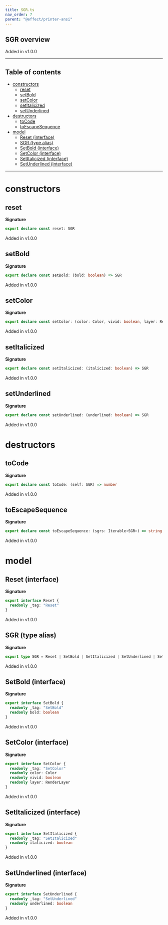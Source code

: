```yaml
---
title: SGR.ts
nav_order: 7
parent: "@effect/printer-ansi"
---
```


## SGR overview

Added in v1.0.0

---

<h2 class="text-delta">Table of contents</h2>

- [constructors](#constructors)
  - [reset](#reset)
  - [setBold](#setbold)
  - [setColor](#setcolor)
  - [setItalicized](#setitalicized)
  - [setUnderlined](#setunderlined)
- [destructors](#destructors)
  - [toCode](#tocode)
  - [toEscapeSequence](#toescapesequence)
- [model](#model)
  - [Reset (interface)](#reset-interface)
  - [SGR (type alias)](#sgr-type-alias)
  - [SetBold (interface)](#setbold-interface)
  - [SetColor (interface)](#setcolor-interface)
  - [SetItalicized (interface)](#setitalicized-interface)
  - [SetUnderlined (interface)](#setunderlined-interface)

---

# constructors

## reset

**Signature**

```ts
export declare const reset: SGR
```

Added in v1.0.0

## setBold

**Signature**

```ts
export declare const setBold: (bold: boolean) => SGR
```

Added in v1.0.0

## setColor

**Signature**

```ts
export declare const setColor: (color: Color, vivid: boolean, layer: RenderLayer) => SGR
```

Added in v1.0.0

## setItalicized

**Signature**

```ts
export declare const setItalicized: (italicized: boolean) => SGR
```

Added in v1.0.0

## setUnderlined

**Signature**

```ts
export declare const setUnderlined: (underlined: boolean) => SGR
```

Added in v1.0.0

# destructors

## toCode

**Signature**

```ts
export declare const toCode: (self: SGR) => number
```

Added in v1.0.0

## toEscapeSequence

**Signature**

```ts
export declare const toEscapeSequence: (sgrs: Iterable<SGR>) => string
```

Added in v1.0.0

# model

## Reset (interface)

**Signature**

```ts
export interface Reset {
  readonly _tag: "Reset"
}
```

Added in v1.0.0

## SGR (type alias)

**Signature**

```ts
export type SGR = Reset | SetBold | SetItalicized | SetUnderlined | SetColor
```

Added in v1.0.0

## SetBold (interface)

**Signature**

```ts
export interface SetBold {
  readonly _tag: "SetBold"
  readonly bold: boolean
}
```

Added in v1.0.0

## SetColor (interface)

**Signature**

```ts
export interface SetColor {
  readonly _tag: "SetColor"
  readonly color: Color
  readonly vivid: boolean
  readonly layer: RenderLayer
}
```

Added in v1.0.0

## SetItalicized (interface)

**Signature**

```ts
export interface SetItalicized {
  readonly _tag: "SetItalicized"
  readonly italicized: boolean
}
```

Added in v1.0.0

## SetUnderlined (interface)

**Signature**

```ts
export interface SetUnderlined {
  readonly _tag: "SetUnderlined"
  readonly underlined: boolean
}
```

Added in v1.0.0
